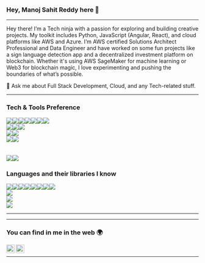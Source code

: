 ### Hey, Manoj Sahit Reddy here 👋

---

Hey there! I’m a Tech ninja with a passion for exploring and building creative projects. My toolkit includes Python, JavaScript (Angular, React), and cloud platforms like AWS and Azure. I’m AWS certified Solutions Architect Professional and Data Engineer and have worked on some fun projects like a sign language detection app and a decentralized investment platform on blockchain. Whether it's using AWS SageMaker for machine learning or Web3 for blockchain magic, I love experimenting and pushing the boundaries of what’s possible.


 💬 Ask me about Full Stack Development, Cloud, and any Tech-related stuff.



---


### Tech & Tools Preference

<img src="https://img.shields.io/badge/-HTML5-E34F26?style=flat&logo=html5&logoColor=white"/><img src="https://img.shields.io/badge/-CSS3-1572B6?style=flat&logo=css3&logoColor=white"/><img src="https://img.shields.io/badge/-SASS-cc6699?style=flat&logo=sass&logoColor=ffffff"/><img src="https://img.shields.io/badge/-Bootstrap-563D7C?style=flat&logo=bootstrap&logoColor=white"/><img src="https://img.shields.io/badge/-JavaScript-eed718?style=flat&logo=javascript&logoColor=ffffff"/><img src="https://img.shields.io/badge/-jQuery-blue?style=flat&logo=jquery&logoColor=white"/><img src="https://img.shields.io/badge/-D3.js-black?style=flat&logo=d3.js&logoColor=white"/>
<br/>
<img src="https://img.shields.io/badge/-MySQL-F29111?style=flat&logo=mysql&logoColor=FFFFFF&logoColor=white"/><img src="https://img.shields.io/badge/-SQL%20Server-red?style=flat&logo=microsoft-sql-server&logoColor=FFFFFF"/><img src="https://img.shields.io/badge/-PHP-purple?style=flat&logo=php&logoColor=FFFFFF"/>
<br/>
<img src="https://img.shields.io/badge/-Microsoft%20Azure-blue?style=flat&logo=microsoft-azure&logoColor=white"/><img src="https://img.shields.io/badge/-AWS-orange?style=flat&logoColor=FFFFFF"/>
<br/>
<img src="http://img.shields.io/badge/-Git-F1502F?style=flat&logo=git&logoColor=FFFFFF"/><img src="http://img.shields.io/badge/-Github-000000?style=flat&logo=github&logoColor=FFFFFF"/>
<br/>
<br/>
<br/>
<img src="http://img.shields.io/badge/-Blockchain-black?style=flat"/><img src="http://img.shields.io/badge/-Ethereum-black?style=flat&logo=ethereum&logoColor=white"/>

### Languages and their libraries I know


<img src="https://img.shields.io/badge/-Python-black?style=flat&logo=python&logoColor=white"/><img src="https://img.shields.io/badge/-NumPy-black?style=flat&logo=numpy&logoColor=white"/><img src="https://img.shields.io/badge/-Pandas-black?style=flat&logo=pandas&logoColor=white"/><img src="https://img.shields.io/badge/-GeoPandas-black?style=flat&logo=pandas&logoColor=white"/><img src="https://img.shields.io/badge/-Matplotlib-black"/><img src="https://img.shields.io/badge/-Tkinter-black"/><img src="https://img.shields.io/badge/-Flask-black?style=flat&logo=flask&logoColor=white"/><img src="https://img.shields.io/badge/-OpenCV-black?style=flat&logo=opencv&logoColor=white"/>
<br/>
<img src="https://img.shields.io/badge/-C%20&%20C++-659ad2?style=flat&logo=c%2B%2B&logoColor=ffffff"/>
<br/>
<img src="http://img.shields.io/badge/-Java-F89820?style=flat&logo=java&logoColor=white"/>
<br/>
<img src="https://img.shields.io/badge/-C%23-brown?style=flat&logo=c-sharp&logoColor=ffffff"/>

---

---


### You can find in me in the web 🌍
[<img align="left" alt="Manoj | LinkedIn" width="22px" src="https://cdn.jsdelivr.net/npm/simple-icons@v3/icons/linkedin.svg" />][linkedin]
[<img align="left" alt="Manoj | Portfolio" width="22px" src="https://static.vecteezy.com/system/resources/thumbnails/024/244/899/small/user-profile-web-page-icon-or-symbol-vector.jpg" />][Portfolio]

<br/>


---

[linkedin]: https://www.linkedin.com/in/manojsahith/
[Portfolio]: https://manojsahit.github.io/
